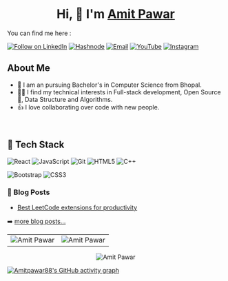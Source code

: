 <h1 align="center" >Hi, 👋 I'm <a href="https://www.linkedin.com/in/amitpawar88/" target="_blank"> Amit Pawar </a></h1>

You can find me here :
<p align="left">
  <a href="https://www.linkedin.com/in/amitpawar88/"><img title="Follow on LinkedIn" src="https://img.shields.io/badge/LinkedIn-0077B5?style=for-the-badge&logo=linkedin&logoColor=white"/></a>
  <a href="https://hashnode.com/@amitpawar88"><img title="Hashnode" src="https://img.shields.io/badge/Hashnode-2962FF?style=for-the-badge&logo=hashnode&logoColor=white"/></a>
  <a href="mailto:amitpawar7475@gmail.com"><img title="Email" src="https://img.shields.io/badge/Gmail-D14836?style=for-the-badge&logo=gmail&logoColor=white"/></a>
  <a href="https://www.youtube.com/@amitpawar88"><img title="YouTube" src="https://img.shields.io/badge/YouTube-F14836?style=for-the-badge&logo=youtube&logoColor=white"/></a>
  <a href="https://www.instagram.com/mesouravofficial/" rel="nofollow"><img alt="Instagram" src="https://camo.githubusercontent.com/b3d4671768bd0f9b6c8f410a25a96e0c5a4d135208d8910461e986f97e7985ab/68747470733a2f2f696d672e736869656c64732e696f2f62616467652f496e7374616772616d2d4534343035463f7374796c653d666f722d7468652d6261646765266c6f676f3d696e7374616772616d266c6f676f436f6c6f723d7768697465" data-canonical-src="https://img.shields.io/badge/Instagram-E4405F?style=for-the-badge&amp;logo=instagram&amp;logoColor=white" style="max-width: 100%;">
</a>
  
<br>
 
## About Me
- 🔭 I am an pursuing Bachelor's in Computer Science from Bhopal.
- 👩‍💻 I find my technical interests in Full-stack development, Open Source 💖, Data Structure and Algorithms. 
- 👍 I love collaborating over code with new people.

 <br>
  

## 💼 Tech Stack

![React](https://img.shields.io/badge/react-%2320232a.svg?style=for-the-badge&logo=react&logoColor=%2361DAFB)
![JavaScript](https://img.shields.io/badge/javascript-%23323330.svg?style=for-the-badge&logo=javascript&logoColor=%23F7DF1E)
<img alt="Git" src="https://img.shields.io/badge/git%20-%23F05033.svg?&style=for-the-badge&logo=git&logoColor=white"/>
![HTML5](https://img.shields.io/badge/html5-%23E34F26.svg?style=for-the-badge&logo=html5&logoColor=white)
<img alt="C++" src="https://img.shields.io/badge/c++%20-%2300599C.svg?&style=for-the-badge&logo=c%2B%2B&ogoColor=white"/>
</br>

![Bootstrap](https://img.shields.io/badge/bootstrap-%23563D7C.svg?style=for-the-badge&logo=bootstrap&logoColor=white)
![CSS3](https://img.shields.io/badge/css3-%231572B6.svg?style=for-the-badge&logo=css3&logoColor=white)
</br>





### 📕 Blog Posts

<!-- BLOG-POST-LIST:START -->
- [Best LeetCode extensions for productivity](https://amitpawar.hashnode.dev/best-leetcode-extensions-for-productivity)
<!-- BLOG-POST-LIST:END -->

➡️ [more blog posts...](https://amitpawar.hashnode.dev/)




 </div>
<table>
  <tr>
   
<td><img src="https://github-readme-stats.vercel.app/api?username=Amitpawar88&include_all_commits=true&count_private=true&show_icons=true&line_height=20&title_color=7A7ADB&icon_color=2234AE&text_color=D3D3D3&bg_color=0,000000,130F40" alt="Amit Pawar" />
    <td><img src="https://github-readme-stats.vercel.app/api/top-langs?username=Amitpawar88&show_icons=true&locale=en&layout=compact&title_color=7A7ADB&icon_color=2234AE&text_color=D3D3D3&bg_color=0,000000,130F40" alt="Amit Pawar" /></td>
  </tr>
</table>

<div align="center">
<p><img align="center" src="https://github-readme-streak-stats.herokuapp.com/?user=Amitpawar88&theme=dark" alt="Amit Pawar" /></p>
  </div>

 [![Amitpawar88's GitHub activity graph](https://activity-graph.herokuapp.com/graph?username=Amitpawar88&theme=xcode)](https://git.io/Amitpawar88)
